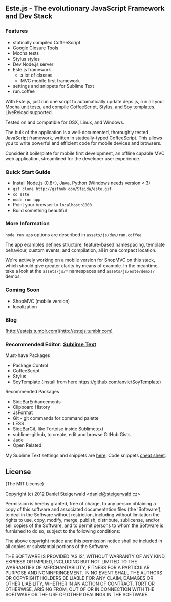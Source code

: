 Este.js - The evolutionary JavaScript Framework and Dev Stack
-------------------------------------------------------

### Features

  - statically compiled CoffeeScript
  - Google Closure Tools
  - Mocha tests
  - Stylus styles
  - Dev Node.js server
  - Este.js framework
    - a lot of classes
    - MVC mobile first framework
  - settings and snippets for Sublime Text
  - run.coffee

With Este.js, just run one script to automatically update deps.js, run all your Mocha unit tests, and compile CoffeeScript, Stylus, and Soy templates. LiveReload supported.

Tested on and compatible for OSX, Linux, and Windows.

The bulk of the application is a well-documented, thoroughly tested JavaScript framework,
written in statically-typed CoffeeScript. This allows you to write powerful and efficient code for mobile devices and browsers.

Consider it boilerplate for mobile first development, an offline capable MVC web application, streamlined for the developer user experience.

### Quick Start Guide

  - Install Node.js (0.8+), Java, Python (Windows needs version < 3)
  - `git clone http://github.com/Steida/este.git`
  - `cd este`
  - `node run app`
  - Point your browser to `localhost:8000`
  - Build something beautiful

### More Information

`node run app` options are described in `assets/js/dev/run.coffee`.

The app examples defines structure, feature-based namespacing, template behaviour, custom events, and compilation, all in one compact location.

We're actively working on a mobile version for ShopMVC on this stack, which should give greater
clarity by means of example. In the meantime, take a look at the `assets/js/*` namespaces and
`assets/js/este/demos/` demos.

### Coming Soon

  - ShopMVC (mobile version)
  - localization

### Blog

[http://estejs.tumblr.com](http://estejs.tumblr.com)

### Recommended Editor: [Sublime Text](http://www.sublimetext.com)

Must-have Packages

  - Package Control
  - CoffeeScript
  - Stylus
  - SoyTemplate (install from here https://github.com/anvie/SoyTemplate)

Recommended Packages

  - SideBarEnhancements
  - Clipboard History
  - JsFormat
  - Git - git commands for command palette
  - LESS
  - SideBarGit, like Tortoise inside Sublimetext
  - sublime-github, to create, edit and browse GitHub Gists
  - Jade
  - Open Related

My Sublime Text settings and snippets are [here](https://github.com/Steida/Sublimetext-user-settings).
Code snippets [cheat sheet](http://estejs.tumblr.com/post/29363589575/este-js-sublime-text-code-snippets-cheat-sheet).

## License

(The MIT License)

Copyright (c) 2012 Daniel Steigerwald &lt;daniel@steigerwald.cz&gt;

Permission is hereby granted, free of charge, to any person obtaining
a copy of this software and associated documentation files (the
'Software'), to deal in the Software without restriction, including
without limitation the rights to use, copy, modify, merge, publish,
distribute, sublicense, and/or sell copies of the Software, and to
permit persons to whom the Software is furnished to do so, subject to
the following conditions:

The above copyright notice and this permission notice shall be
included in all copies or substantial portions of the Software.

THE SOFTWARE IS PROVIDED 'AS IS', WITHOUT WARRANTY OF ANY KIND,
EXPRESS OR IMPLIED, INCLUDING BUT NOT LIMITED TO THE WARRANTIES OF
MERCHANTABILITY, FITNESS FOR A PARTICULAR PURPOSE AND NONINFRINGEMENT.
IN NO EVENT SHALL THE AUTHORS OR COPYRIGHT HOLDERS BE LIABLE FOR ANY
CLAIM, DAMAGES OR OTHER LIABILITY, WHETHER IN AN ACTION OF CONTRACT,
TORT OR OTHERWISE, ARISING FROM, OUT OF OR IN CONNECTION WITH THE
SOFTWARE OR THE USE OR OTHER DEALINGS IN THE SOFTWARE.